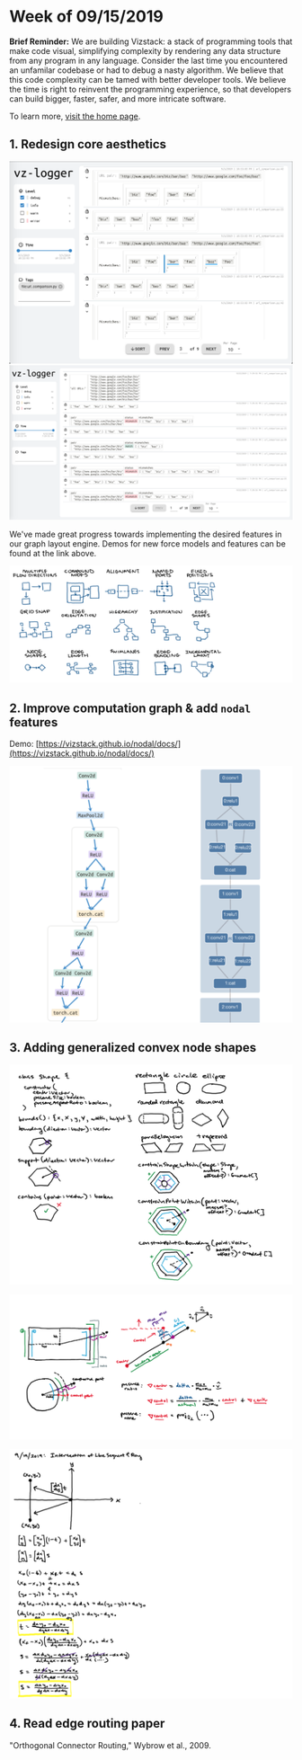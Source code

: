 # Week of 09/15/2019
**Brief Reminder:** We are building Vizstack: a stack of programming tools that make code visual, simplifying complexity by rendering any data structure from any program in any language. Consider the last time you encountered an unfamilar codebase or had to debug a nasty algorithm. We believe that this code complexity can be tamed with better developer tools. We believe the time is right to reinvent the programming experience, so that developers can build bigger, faster, safer, and more intricate software.

To learn more, [visit the home page](https://github.com/vizstack/blog/).

## 1. Redesign core aesthetics

![Vz-logger Screenshot](https://github.com/vizstack/blog/blob/master/img/vzlogger-screenshot.png)
![Vz-logger Screenshot2](https://github.com/vizstack/blog/blob/master/img/vzlogger-screenshot2.png)

We've made great progress towards implementing the desired features in our graph layout engine. Demos for new force models and features can be found at the link above.

![Nodal Features](https://github.com/vizstack/blog/blob/master/img/nodal-features.png)

## 2. Improve computation graph & add `nodal` features

Demo: [https://vizstack.github.io/nodal/docs/](https://vizstack.github.io/nodal/docs/)

![Compgraph Improved](https://github.com/vizstack/blog/blob/master/img/compgraph-improved.png)

## 3. Adding generalized convex node shapes

![Shape API](https://github.com/vizstack/blog/blob/master/img/shape-api.png)

![Shape Constraints](https://github.com/vizstack/blog/blob/master/img/shape-constraints.png)

![Shape Intersect](https://github.com/vizstack/blog/blob/master/img/shape-intersect.png)

## 4. Read edge routing paper

"Orthogonal Connector Routing," Wybrow et al., 2009.
